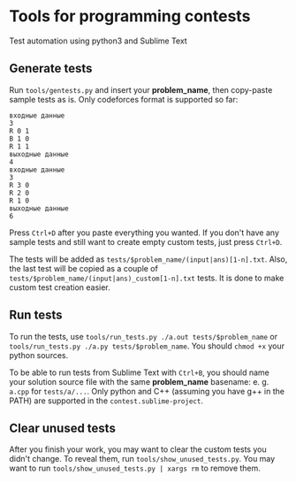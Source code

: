 # Tools for programming contests

Test automation using python3 and Sublime Text

## Generate tests
Run `tools/gentests.py` and insert your **problem_name**, then copy-paste sample tests as is. Only codeforces format is supported so far:

```
входные данные
3
R 0 1
B 1 0
R 1 1
выходные данные
4
входные данные
3
R 3 0
R 2 0
R 1 0
выходные данные
6
```

Press `Ctrl+D` after you paste everything you wanted. If you don't have any sample tests and still want to create empty custom tests, just press `Ctrl+D`.

The tests will be added as `tests/$problem_name/(input|ans)[1-n].txt`. Also, the last test will be copied as a couple of `tests/$problem_name/(input|ans)_custom[1-n].txt` tests. It is done to make custom test creation easier.

## Run tests

To run the tests, use `tools/run_tests.py ./a.out tests/$problem_name` or `tools/run_tests.py ./a.py tests/$problem_name`. You should `chmod +x` your python sources.

To be able to run tests from Sublime Text with `Ctrl+B`, you should name your solution source file with the same **problem_name** basename: e. g. `a.cpp` for `tests/a/...`. Only python and C++ (assuming you have g++ in the PATH) are supported in the `contest.sublime-project`.

## Clear unused tests

After you finish your work, you may want to clear the custom tests you didn't change. To reveal them, run `tools/show_unused_tests.py`. You may want to run `tools/show_unused_tests.py | xargs rm` to remove them.

